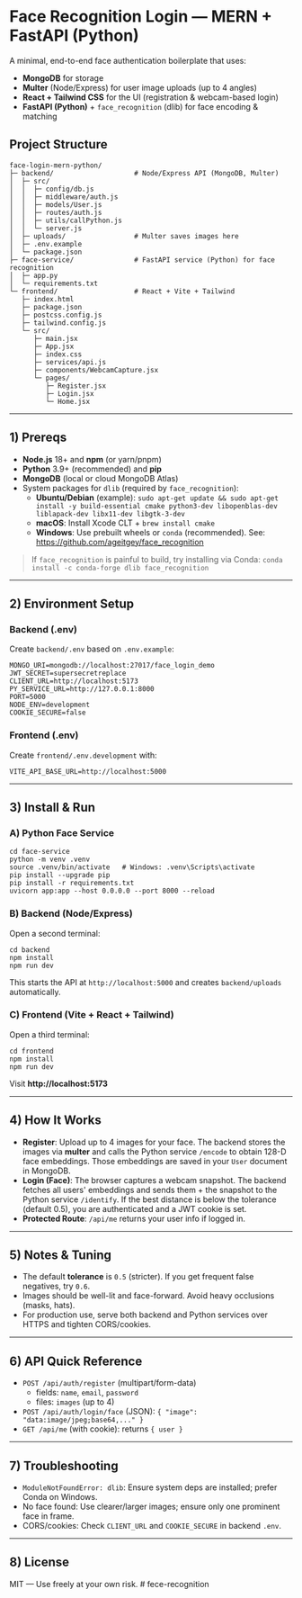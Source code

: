 
# Face Recognition Login — MERN + FastAPI (Python)

A minimal, end-to-end face authentication boilerplate that uses:
- **MongoDB** for storage
- **Multer** (Node/Express) for user image uploads (up to 4 angles)
- **React + Tailwind CSS** for the UI (registration & webcam-based login)
- **FastAPI (Python)** + `face_recognition` (dlib) for face encoding & matching

## Project Structure

```
face-login-mern-python/
├─ backend/                    # Node/Express API (MongoDB, Multer)
│  ├─ src/
│  │  ├─ config/db.js
│  │  ├─ middleware/auth.js
│  │  ├─ models/User.js
│  │  ├─ routes/auth.js
│  │  ├─ utils/callPython.js
│  │  └─ server.js
│  ├─ uploads/                 # Multer saves images here
│  ├─ .env.example
│  └─ package.json
├─ face-service/               # FastAPI service (Python) for face recognition
│  ├─ app.py
│  └─ requirements.txt
└─ frontend/                   # React + Vite + Tailwind
   ├─ index.html
   ├─ package.json
   ├─ postcss.config.js
   ├─ tailwind.config.js
   └─ src/
      ├─ main.jsx
      ├─ App.jsx
      ├─ index.css
      ├─ services/api.js
      ├─ components/WebcamCapture.jsx
      └─ pages/
         ├─ Register.jsx
         ├─ Login.jsx
         └─ Home.jsx
```

---

## 1) Prereqs

- **Node.js** 18+ and **npm** (or yarn/pnpm)
- **Python** 3.9+ (recommended) and **pip**
- **MongoDB** (local or cloud MongoDB Atlas)
- System packages for `dlib` (required by `face_recognition`):
  - **Ubuntu/Debian** (example): `sudo apt-get update && sudo apt-get install -y build-essential cmake python3-dev libopenblas-dev liblapack-dev libx11-dev libgtk-3-dev`
  - **macOS**: Install Xcode CLT + `brew install cmake`
  - **Windows**: Use prebuilt wheels or `conda` (recommended). See: https://github.com/ageitgey/face_recognition

> If `face_recognition` is painful to build, try installing via Conda:
> `conda install -c conda-forge dlib face_recognition`

---

## 2) Environment Setup

### Backend (.env)
Create `backend/.env` based on `.env.example`:

```
MONGO_URI=mongodb://localhost:27017/face_login_demo
JWT_SECRET=supersecretreplace
CLIENT_URL=http://localhost:5173
PY_SERVICE_URL=http://127.0.0.1:8000
PORT=5000
NODE_ENV=development
COOKIE_SECURE=false
```

### Frontend (.env)
Create `frontend/.env.development` with:
```
VITE_API_BASE_URL=http://localhost:5000
```

---

## 3) Install & Run

### A) Python Face Service
```
cd face-service
python -m venv .venv
source .venv/bin/activate   # Windows: .venv\Scripts\activate
pip install --upgrade pip
pip install -r requirements.txt
uvicorn app:app --host 0.0.0.0 --port 8000 --reload
```

### B) Backend (Node/Express)
Open a second terminal:
```
cd backend
npm install
npm run dev
```
This starts the API at `http://localhost:5000` and creates `backend/uploads` automatically.

### C) Frontend (Vite + React + Tailwind)
Open a third terminal:
```
cd frontend
npm install
npm run dev
```
Visit **http://localhost:5173**

---

## 4) How It Works

- **Register**: Upload up to 4 images for your face. The backend stores the images via **multer** and calls the Python service `/encode` to obtain 128-D face embeddings. Those embeddings are saved in your `User` document in MongoDB.
- **Login (Face)**: The browser captures a webcam snapshot. The backend fetches all users' embeddings and sends them + the snapshot to the Python service `/identify`. If the best distance is below the tolerance (default 0.5), you are authenticated and a JWT cookie is set.
- **Protected Route**: `/api/me` returns your user info if logged in.

---

## 5) Notes & Tuning

- The default **tolerance** is `0.5` (stricter). If you get frequent false negatives, try `0.6`.
- Images should be well-lit and face-forward. Avoid heavy occlusions (masks, hats).
- For production use, serve both backend and Python services over HTTPS and tighten CORS/cookies.

---

## 6) API Quick Reference

- `POST /api/auth/register` (multipart/form-data)
  - fields: `name`, `email`, `password`
  - files: `images` (up to 4)
- `POST /api/auth/login/face` (JSON): `{ "image": "data:image/jpeg;base64,..." }`
- `GET /api/me` (with cookie): returns `{ user }`

---

## 7) Troubleshooting

- `ModuleNotFoundError: dlib`: Ensure system deps are installed; prefer Conda on Windows.
- No face found: Use clearer/larger images; ensure only one prominent face in frame.
- CORS/cookies: Check `CLIENT_URL` and `COOKIE_SECURE` in backend `.env`.

---

## 8) License

MIT — Use freely at your own risk.
#   f e c e - r e c o g n i t i o n  
 